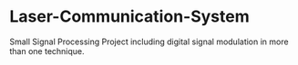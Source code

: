 # Laser-Communication-System
Small Signal Processing Project including digital signal modulation in more than one technique.
